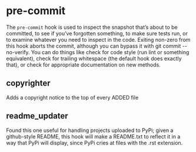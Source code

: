 # pre-commit

The `pre-commit` hook is used to inspect the snapshot that’s about to be
committed, to see if you’ve forgotten something, to make sure tests run, or to
examine whatever you need to inspect in the code. Exiting non-zero from this
hook aborts the commit, although you can bypass it with git commit --no-verify.
You can do things like check for code style (run lint or something equivalent),
check for trailing whitespace (the default hook does exactly that), or check
for appropriate documentation on new methods.

## copyrighter

Adds a copyright notice to the top of every ADDED file

## readme_updater

Found this one useful for handling projects uploaded to PyPi; given a
github-style README, this hook will make a README.txt to reflect it in a way
that PyPi will display, since PyPi cries at files with the .rst extension.
